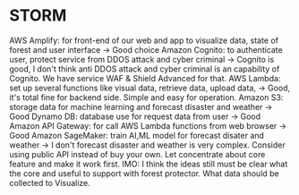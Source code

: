 # STORM
AWS Amplify: for front-end of our web and app to visualize data, state of forest and user interface
-> Good choice
Amazon Cognito: to authenticate user, protect service from DDOS attack and cyber criminal
-> Cognito is good, I don't think anti DDOS attack and cyber criminal is an capability of Cognito. We have service WAF & Shield Advanced for that.
AWS Lambda: set up several functions like visual data, retrieve data, upload data,
-> Good, it's total fine for backend side. Simple and easy for operation.
Amazon S3: storage data for machine learning and forecast disaster and weather
-> Good
Dynamo DB: database use for request data from user
-> Good
Amazon API Gateway: for call AWS Lambda functions from web browser
-> Good
Amazon SageMaker: train AI,ML model for forecast disater and weather
-> I don't forecast disaster and weather is very complex. Consider using public API instead of buy your own.
Let concentrate about core feature and make it work first.
IMO: I think the ideas still must be clear what the core and useful to support with forest protector. What data should be collected to Visualize.